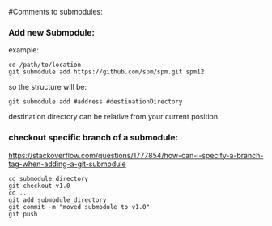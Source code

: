 #Comments to submodules:

### Add new Submodule:

example:

```
cd /path/to/location
git submodule add https://github.com/spm/spm.git spm12

```
so the structure will be:

`git submodule add #address #destinationDirectory`

destination directory can be relative from your current position.


### checkout specific branch of a submodule:

https://stackoverflow.com/questions/1777854/how-can-i-specify-a-branch-tag-when-adding-a-git-submodule

```
cd submodule_directory
git checkout v1.0
cd ..
git add submodule_directory
git commit -m "moved submodule to v1.0"
git push

```